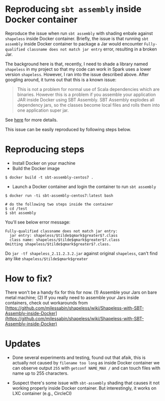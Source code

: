 # Reproducing `sbt assembly` inside Docker container

Reproduce the issue when run `sbt assembly` with shading enbale against `shapeless` inside Docker container. Briefly, the issue
is that running `sbt assembly` inside Docker container to package a Jar would encounter
`Fully-qualified classname does not match jar entry` error, resulting in a broken Jar.

The background here is that, recently, I need to shade a library named `shapeless` in my project so
that my code can work in Spark uses a lower version `shapeless`. However, I ran into the issue described above. After googling
around, it turns out that this is a known issue:

> This is not a problem for normal use of Scala dependencies which are binaries. However this is a
problem if you assemble your application JAR inside Docker using SBT Assembly. SBT Assembly explodes
all dependency jars, so the classes become local files and rolls them into one application super
jar.


See [here](https://github.com/milessabin/shapeless/wiki/Shapeless-with-SBT-Assembly-inside-Docker)
for more details.

This issue can be easily reproduced by following steps below.

# Reproducing steps

* Install Docker on your machine
* Build the Docker image

```shell
$ docker build -t sbt-assembly-centos7 .
```

* Launch a Docker container and login the container to run `sbt assembly`

```shell
$ docker run -ti sbt-assembly-centos7:latest bash

# do the following two steps inside the container
$ cd /test
$ sbt assembly
```

You'll see below error message:

```shell
Fully-qualified classname does not match jar entry:
  jar entry: shapeless/$tilde$qmark$greater$?.class
  class name: shapeless/$tilde$qmark$greater$?.class
Omitting shapeless/$tilde$qmark$greater$?.class.
```

Do `jar -tf shapeless_2.11.2.3.2.jar` against original `shapeless`, can't find any like `shapeless/$tilde$qmark$greater`

# How to fix?

There won't be a handy fix for this for now. (1) Assemble your Jars on bare metal machine; (2) If
you really need to assemble your Jars inside containers, check out workarounds from
[https://github.com/milessabin/shapeless/wiki/Shapeless-with-SBT-Assembly-inside-Docker](https://github.com/milessabin/shapeless/wiki/Shapeless-with-SBT-Assembly-inside-Docker)

# Updates

* Done several experiments and testing, found out that afaik, this is actually not caused by `filename too long` as inside Docker container we can observe output `255` with `getconf NAME_MAX /` and can touch files with name up to 255 characters.

* Suspect there's some issue with `sbt-assembly` shading that causes it not working properly inside Docker container. But interestingly, it works on LXC container (e.g., CircleCI)
